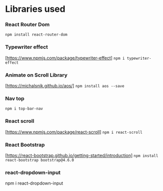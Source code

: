 # Libraries used

### React Router Dom

`npm install react-router-dom`

### Typewriter effect

[https://www.npmjs.com/package/typewriter-effect]
`npm i typewriter-effect`

### Animate on Scroll Library

[https://michalsnik.github.io/aos/]
`npm install aos --save`

### Nav top

`npm i top-bar-nav`

### React scroll

[https://www.npmjs.com/package/react-scroll]
`npm i react-scroll`

### React Bootstrap

[https://react-bootstrap.github.io/getting-started/introduction]
`npm install react-bootstrap bootstrap@4.6.0`

### react-dropdown-input

npm i react-dropdown-input
